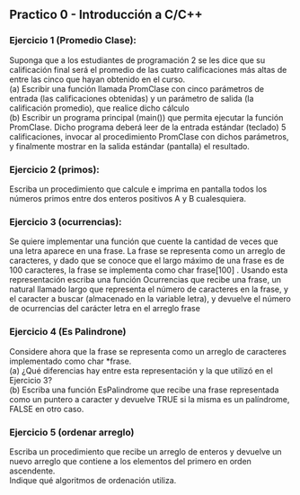 ## Practico 0 - Introducción a C/C++

### Ejercicio 1 (Promedio Clase):
Suponga que a los estudiantes de programación 2 se les dice que su calificación final será el promedio de
las cuatro calificaciones más altas de entre las cinco que hayan obtenido en el curso.  
(a) Escribir una función llamada PromClase con cinco parámetros de entrada (las calificaciones obtenidas)
y un parámetro de salida (la calificación promedio), que realice dicho cálculo  
(b) Escribir un programa principal (main()) que permita ejecutar la función PromClase. Dicho programa
deberá leer de la entrada estándar (teclado) 5 calificaciones, invocar al procedimiento PromClase con
dichos parámetros, y finalmente mostrar en la salida estándar (pantalla) el resultado.

### Ejercicio 2 (primos):
Escriba un procedimiento que calcule e imprima en pantalla todos los números primos entre dos enteros
positivos A y B cualesquiera. 

### Ejercicio 3 (ocurrencias):
Se quiere implementar una función que cuente la cantidad de veces que una letra aparece en una frase.
La frase se representa como un arreglo de caracteres, y dado que se conoce que el largo máximo de una
frase es de 100 caracteres, la frase se implementa como char frase[100] .
Usando esta representación escriba una función Ocurrencias que recibe una frase, un natural llamado
largo que representa el número de caracteres en la frase, y el caracter a buscar (almacenado en la variable
letra), y devuelve el número de ocurrencias del carácter letra en el arreglo frase

### Ejercicio 4 (Es Palindrone)
Considere ahora que la frase se representa como un arreglo de caracteres implementado como char
*frase.  
(a) ¿Qué diferencias hay entre esta representación y la que utilizó en el Ejercicio 3?  
(b) Escriba una función EsPalindrome que recibe una frase representada como un puntero a caracter y
devuelve TRUE si la misma es un palíndrome, FALSE en otro caso.

### Ejercicio 5 (ordenar arreglo)
Escriba un procedimiento que recibe un arreglo de enteros y devuelve un nuevo arreglo que contiene a los
elementos del primero en orden ascendente.  
Indique qué algoritmos de ordenación utiliza.
